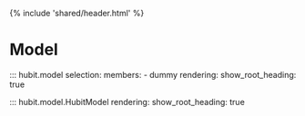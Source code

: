 {% include 'shared/header.html' %}

# Model
::: hubit.model
    selection:
        members:
            - dummy
    rendering:
        show_root_heading: true

::: hubit.model.HubitModel
    rendering:
        show_root_heading: true
